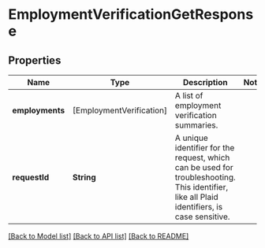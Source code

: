 # EmploymentVerificationGetResponse

## Properties
Name | Type | Description | Notes
------------ | ------------- | ------------- | -------------
**employments** | [EmploymentVerification] | A list of employment verification summaries. | 
**requestId** | **String** | A unique identifier for the request, which can be used for troubleshooting. This identifier, like all Plaid identifiers, is case sensitive. | 

[[Back to Model list]](../README.md#documentation-for-models) [[Back to API list]](../README.md#documentation-for-api-endpoints) [[Back to README]](../README.md)


